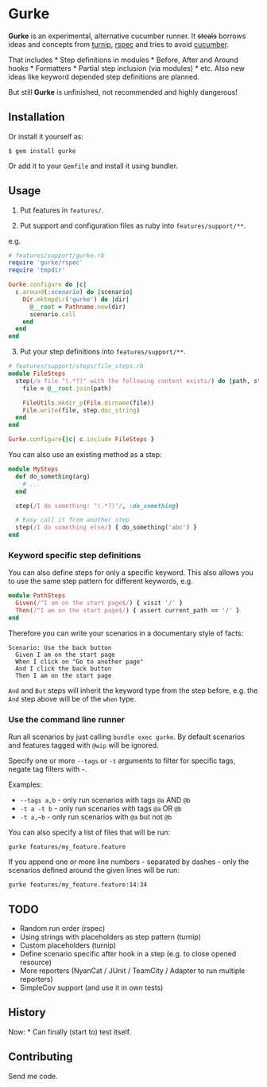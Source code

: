 # Gurke

**Gurke** is an experimental, alternative cucumber runner. It ~~steals~~ borrows ideas and concepts from [turnip](https://github.com/jnicklas/turnip), [rspec](http://rspec.info) and tries to avoid [cucumber](https://github.com/cucumber/cucumber/).

That includes * Step definitions in modules * Before, After and Around hooks * Formatters * Partial step inclusion (via modules) * etc. Also new ideas like keyword depended step definitions are planned.

But still **Gurke** is unfinished, not recommended and highly dangerous!

## Installation

Or install it yourself as:

    $ gem install gurke

Or add it to your `Gemfile` and install it using bundler.

## Usage

1. Put features in `features/`.

2. Put support and configuration files as ruby into `features/support/**`.

e.g.

```ruby
# features/support/gurke.rb
require 'gurke/rspec'
require 'tmpdir'

Gurke.configure do |c|
  c.around(:scenario) do |scenario|
    Dir.mktmpdir('gurke') do |dir|
      @__root = Pathname.new(dir)
      scenario.call
    end
  end
end
```

3. Put your step definitions into `features/support/**`.

```ruby
# features/support/steps/file_steps.rb
module FileSteps
  step(/a file "(.*?)" with the following content exists/) do |path, step|
    file = @__root.join(path)

    FileUtils.mkdir_p(File.dirname(file))
    File.write(file, step.doc_string)
  end
end

Gurke.configure{|c| c.include FileSteps }
```

You can also use an existing method as a step:

```ruby
module MySteps
  def do_something(arg)
    # ...
  end

  step(/I do something: "(.*?)"/, :do_something)

  # Easy call it from another step
  step(/I do something else/) { do_something('abc') }
end
```

### Keyword specific step definitions

You can also define steps for only a specific keyword. This also allows you to use the same step pattern for different keywords, e.g.

```ruby
module PathSteps
  Given(/^I am on the start page$/) { visit '/' }
  Then(/^I am on the start page$/) { assert current_path == '/' }
end
```

Therefore you can write your scenarios in a documentary style of facts:

```
Scenario: Use the back button
  Given I am on the start page
  When I click on "Go to another page"
  And I click the back button
  Then I am on the start page
```

`And` and `But` steps will inherit the keyword type from the step before, e.g. the `And` step above will be of the `when` type.

### Use the command line runner

Run all scenarios by just calling `bundle exec gurke`. By default scenarios and features tagged with `@wip` will be ignored.

Specify one or more `--tags` or `-t` arguments to filter for specific tags, negate tag filters with `~`.

Examples:

* `--tags a,b` - only run scenarios with tags `@a` AND `@b`
* `-t a -t b` - only run scenarios with tags `@a` OR `@b`
* `-t a,~b` - only run scenarios with `@a` but not `@b`

You can also specify a list of files that will be run:

```
gurke features/my_feature.feature
```

If you append one or more line numbers - separated by dashes - only the scenarios defined around the given lines will be run:

```
gurke features/my_feature.feature:14:34
```

## TODO

* Random run order (rspec)
* Using strings with placeholders as step pattern (turnip)
* Custom placeholders (turnip)
* Define scenario specific after hook in a step (e.g. to close opened resource)
* More reporters (NyanCat / JUnit / TeamCity / Adapter to run multiple reporters)
* SimpleCov support (and use it in own tests)

## History

Now: * Can finally (start to) test itself.

## Contributing

Send me code.
